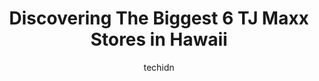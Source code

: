 ---
layout: ampstory
image: https://i0.wp.com/www.depkes.org/wp-content/uploads/2023/06/tj-maxx-0-in-hawaii-1685968825.jpeg?resize=640,853
author: techidn
featured: false
description: Discover the impressive array of TJ Maxx options in Hawaii, where you can find 6 of the largest TJ Maxx establishments in the area. From renowned classics to hidden gems, Hawaii offers a div
title: Discovering The Biggest 6 TJ Maxx Stores in Hawaii
cover:
   title: Discovering The Biggest 6 TJ Maxx Stores in Hawaii
   subtitle: Rickpate
   background: https://www.depkes.org/wp-content/uploads/2023/06/tj-maxx-0-in-hawaii-1685968825.jpeg

pages: 
 - layout: thirds
   top: <h1>#1 T.J. Maxx</h1>
   bottom: "<p>Plenty of variety.Mid-sized store.Located in the shopping centre, so plenty to see and do.No Wi-Fi for tourists.</p>"
   background: https://www.depkes.org/wp-content/uploads/2023/06/tj-maxx-1-in-hawaii-1685968825.jpeg
   backgroundblur: true
 - layout: thirds
   top: <h1>#2 T.J. Maxx</h1>
   bottom: "<p>153 E Kamehameha Ave, Kahului, HI 96732, United States</p>"
   background: https://www.depkes.org/wp-content/uploads/2023/06/tj-maxx-2-in-hawaii-1685968826.jpeg
   cta:
      link: https://www.depkes.org/blog/discovering-the-biggest-6-tj-maxx-stores-in-hawaii/
      text: Discovering The Biggest 6 TJ Maxx Stores in Hawaii
 - layout: thirds
   top: <h1>#3 T.J. Maxx</h1>
   bottom: "<p>111 Puainako St, Hilo, HI 96720, United States</p>"
   background: https://www.depkes.org/wp-content/uploads/2023/06/tj-maxx-3-in-hawaii-1685968826.jpeg
   cta:
      link: https://www.depkes.org/blog/discovering-the-biggest-6-tj-maxx-stores-in-hawaii/
      text: Discovering The Biggest 6 TJ Maxx Stores in Hawaii
 - layout: thirds
   top: <h1>#4 T.J. Maxx</h1>
   bottom: "<p>98-1005 Moanalua Rd, Aiea, HI 96701, United States</p>"
   background: https://images.unsplash.com/photo-1531169509526-f8f1fdaa4a67?ixlib=rb-4.0.3&ixid=MnwxMjA3fDB8MHxwaG90by1wYWdlfHx8fGVufDB8fHx8&auto=format&fit=crop&w=640&h=853&q=80
   cta:
      link: https://www.depkes.org/blog/discovering-the-biggest-6-tj-maxx-stores-in-hawaii/
      text: Discovering The Biggest 6 TJ Maxx Stores in Hawaii
 - layout: thirds
   top: <h1>#5 T.J. Maxx</h1>
   bottom: "<p>4450 Kapolei Pkwy, Kapolei, HI 96707, United States</p>"
   background: https://images.unsplash.com/photo-1597773150796-e5c14ebecbf5?ixlib=rb-4.0.3&ixid=MnwxMjA3fDB8MHxwaG90by1wYWdlfHx8fGVufDB8fHx8&auto=format&fit=crop&w=640&h=853&q=80
   cta:
      link: https://www.depkes.org/blog/discovering-the-biggest-6-tj-maxx-stores-in-hawaii/
      text: Discovering The Biggest 6 TJ Maxx Stores in Hawaii

 - layout: thirds
   middle: Continue reading...
   background: https://images.unsplash.com/photo-1540457036297-448b6b99e91c?ixlib=rb-4.0.3&ixid=MnwxMjA3fDB8MHxwaG90by1wYWdlfHx8fGVufDB8fHx8&auto=format&fit=crop&w=640&h=853&q=80
   cta:
      link: https://www.depkes.org/blog/discovering-the-biggest-6-tj-maxx-stores-in-hawaii/
      text: Discovering The Biggest 6 TJ Maxx Stores in Hawaii
      
---